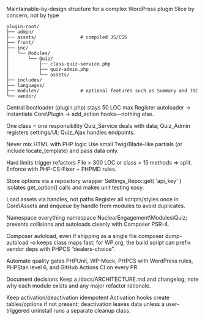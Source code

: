 Maintainable-by-design structure for a complex WordPress plugin
Slice by concern, not by type

```
plugin-root/
├── admin/
├── assets/                # compiled JS/CSS
├── front/
├── inc/
│   └── Modules/
│       └── Quiz/
│           ├── class-quiz-service.php
│           ├── quiz-admin.php
│           └── assets/
├── includes/
├── languages/
├── modules/               # optional features such as Summary and TOC
└── vendor/
```
Central bootloader (plugin.php) stays 50 LOC max
Register autoloader → instantiate Core\\Plugin → add_action hooks—nothing else.

One class = one responsibility
Quiz_Service deals with data; Quiz_Admin registers settings/UI; Quiz_Ajax handles endpoints.

Never mix HTML with PHP logic
Use small Twig/Blade-like partials (or include locate_template) and pass data only.

Hard limits trigger refactors
File > 300 LOC or class > 15 methods ⇒ split. Enforce with PHP-CS-Fixer + PHPMD rules.

Store options via a repository wrapper
Settings_Repo::get( 'api_key' ) isolates get_option() calls and makes unit testing easy.

Load assets via handles, not paths
Register all scripts/styles once in Core\\Assets and enqueue by handle from modules to avoid duplicates.

Namespace everything
namespace NuclearEngagement\\Modules\\Quiz; prevents collisions and autoloads cleanly with Composer PSR-4.

Composer autoload, even if shipping as a single file
composer dump-autoload -o keeps class maps fast; for WP.org, the build script can prefix vendor deps with PHPCS “dealers-choice”.

Automate quality gates
PHPUnit, WP-Mock, PHPCS with WordPress rules, PHPStan level 6, and GitHub Actions CI on every PR.

Document decisions
Keep a /docs/ARCHITECTURE.md and changelog; note why each module exists and any major refactor rationale.

Keep activation/deactivation idempotent
Activation hooks create tables/options if not present; deactivation leaves data unless a user-triggered uninstall runs a separate cleanup class.
